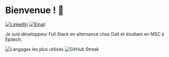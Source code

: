 # Bienvenue ! 👋
[![LinkedIn](https://img.shields.io/badge/-LinkedIn-blue?style=flat-square&logo=LinkedIn&logoColor=white&link=https://www.linkedin.com/in/lavallemarcaurele/)](https://www.linkedin.com/in/lavallemarcaurele/)
[![Email](https://img.shields.io/badge/-Email-red?style=flat-square&logo=Gmail&logoColor=white&link=mailto:lavallemarcaurele@gmail.com)](mailto:lavallemarcaurele@gmail.com)

Je suis développeur Full Stack en alternance chez Dalt et étudiant en MSC à Epitech.

![Langages les plus utilisés](https://github-readme-stats.vercel.app/api/top-langs/?username=lavallemarcaurele&layout=compact) ![GitHub Streak](http://github-readme-streak-stats.herokuapp.com?user=lavallemarcaurele&theme=default)
